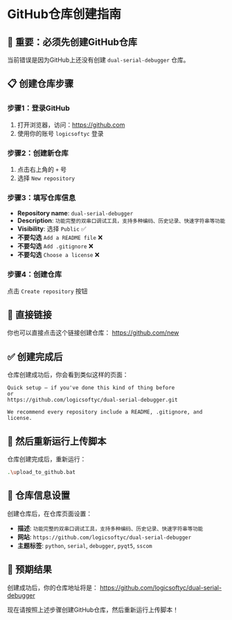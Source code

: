 # GitHub仓库创建指南

## 🚨 重要：必须先创建GitHub仓库

当前错误是因为GitHub上还没有创建 `dual-serial-debugger` 仓库。

## 📋 创建仓库步骤

### 步骤1：登录GitHub
1. 打开浏览器，访问：https://github.com
2. 使用你的账号 `logicsoftyc` 登录

### 步骤2：创建新仓库
1. 点击右上角的 `+` 号
2. 选择 `New repository`

### 步骤3：填写仓库信息
- **Repository name**: `dual-serial-debugger`
- **Description**: `功能完整的双串口调试工具，支持多种编码、历史记录、快速字符串等功能`
- **Visibility**: 选择 `Public` ✅
- **不要勾选** `Add a README file` ❌
- **不要勾选** `Add .gitignore` ❌
- **不要勾选** `Choose a license` ❌

### 步骤4：创建仓库
点击 `Create repository` 按钮

## 🔗 直接链接

你也可以直接点击这个链接创建仓库：
https://github.com/new

## ✅ 创建完成后

仓库创建成功后，你会看到类似这样的页面：
```
Quick setup — if you've done this kind of thing before
or
https://github.com/logicsoftyc/dual-serial-debugger.git

We recommend every repository include a README, .gitignore, and license.
```

## 🚀 然后重新运行上传脚本

仓库创建完成后，重新运行：
```bash
.\upload_to_github.bat
```

## 📝 仓库信息设置

创建仓库后，在仓库页面设置：
- **描述**: `功能完整的双串口调试工具，支持多种编码、历史记录、快速字符串等功能`
- **网站**: `https://github.com/logicsoftyc/dual-serial-debugger`
- **主题标签**: `python`, `serial`, `debugger`, `pyqt5`, `sscom`

## 🎯 预期结果

创建成功后，你的仓库地址将是：
https://github.com/logicsoftyc/dual-serial-debugger

现在请按照上述步骤创建GitHub仓库，然后重新运行上传脚本！ 